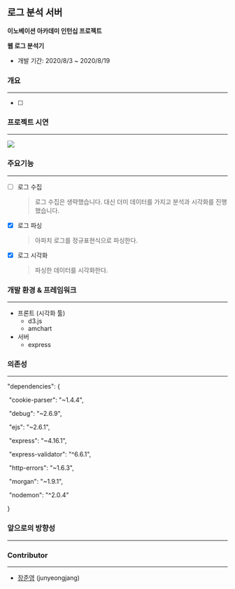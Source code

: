 ## 로그 분석 서버 

**이노베이션 아카데미 인턴십 프로젝트**

**웹 로그 분석기**

- 개발 기간: 2020/8/3 ~ 2020/8/19

### 개요

---

- [ ] 



### 프로젝트 시연

---

![](docs/pic2.gif)



### 주요기능

---

- [ ] 로그 수집

  > 로그 수집은 생략했습니다. 대신 더미 데이터를 가지고 분석과 시각화를 진행했습니다.

- [x] 로그 파싱

  > 아파치 로그를 정규표현식으로 파싱한다.

- [x] 로그 시각화

  > 파싱한 데이터를 시각화한다.



### 개발 환경 & 프레임워크

---

- 프론트 (시각화 툴) 
  - d3.js
  - amchart
- 서버
  - express

### 의존성

---

"dependencies": {

​    "cookie-parser": "~1.4.4",

​    "debug": "~2.6.9",

​    "ejs": "~2.6.1",

​    "express": "~4.16.1",

​    "express-validator": "^6.6.1",

​    "http-errors": "~1.6.3",

​    "morgan": "~1.9.1",

​    "nodemon": "^2.0.4"

  }

### 앞으로의 방향성 

---



### Contributor

---

- [장준영](https://github.com/junyeongjang) (junyeongjang)

